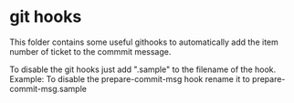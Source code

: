 # git hooks

This folder contains some useful githooks to automatically add the item number of ticket to the commmit message.

To disable the git hooks just add ".sample" to the filename of the hook.
Example: To disable the prepare-commit-msg hook rename it to prepare-commit-msg.sample
